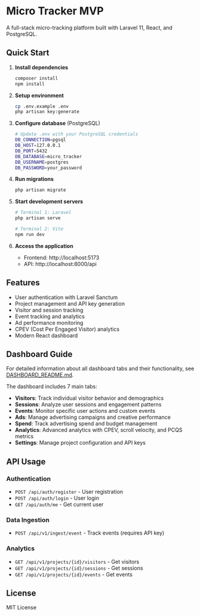 # Micro Tracker MVP

A full-stack micro-tracking platform built with Laravel 11, React, and PostgreSQL.

## Quick Start

1. **Install dependencies**
   ```bash
   composer install
   npm install
   ```

2. **Setup environment**
   ```bash
   cp .env.example .env
   php artisan key:generate
   ```

3. **Configure database** (PostgreSQL)
   ```bash
   # Update .env with your PostgreSQL credentials
   DB_CONNECTION=pgsql
   DB_HOST=127.0.0.1
   DB_PORT=5432
   DB_DATABASE=micro_tracker
   DB_USERNAME=postgres
   DB_PASSWORD=your_password
   ```

4. **Run migrations**
   ```bash
   php artisan migrate
   ```

5. **Start development servers**
   ```bash
   # Terminal 1: Laravel
   php artisan serve
   
   # Terminal 2: Vite
   npm run dev
   ```

6. **Access the application**
   - Frontend: http://localhost:5173
   - API: http://localhost:8000/api

## Features

- User authentication with Laravel Sanctum
- Project management and API key generation
- Visitor and session tracking
- Event tracking and analytics
- Ad performance monitoring
- CPEV (Cost Per Engaged Visitor) analytics
- Modern React dashboard

## Dashboard Guide

For detailed information about all dashboard tabs and their functionality, see [DASHBOARD_README.md](./DASHBOARD_README.md).

The dashboard includes 7 main tabs:
- **Visitors**: Track individual visitor behavior and demographics
- **Sessions**: Analyze user sessions and engagement patterns
- **Events**: Monitor specific user actions and custom events
- **Ads**: Manage advertising campaigns and creative performance
- **Spend**: Track advertising spend and budget management
- **Analytics**: Advanced analytics with CPEV, scroll velocity, and PCQS metrics
- **Settings**: Manage project configuration and API keys

## API Usage

### Authentication
- `POST /api/auth/register` - User registration
- `POST /api/auth/login` - User login
- `GET /api/auth/me` - Get current user

### Data Ingestion
- `POST /api/v1/ingest/event` - Track events (requires API key)

### Analytics
- `GET /api/v1/projects/{id}/visitors` - Get visitors
- `GET /api/v1/projects/{id}/sessions` - Get sessions
- `GET /api/v1/projects/{id}/events` - Get events

## License

MIT License